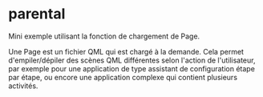 # parental
Mini exemple utilisant la fonction de chargement de Page.

Une Page est un fichier QML qui est chargé à la demande.
Cela permet d'empiler/dépiler des scènes QML différentes selon
l'action de l'utilisateur, par exemple pour une application
de type assistant de configuration étape par étape, ou encore
une application complexe qui contient plusieurs activités.
